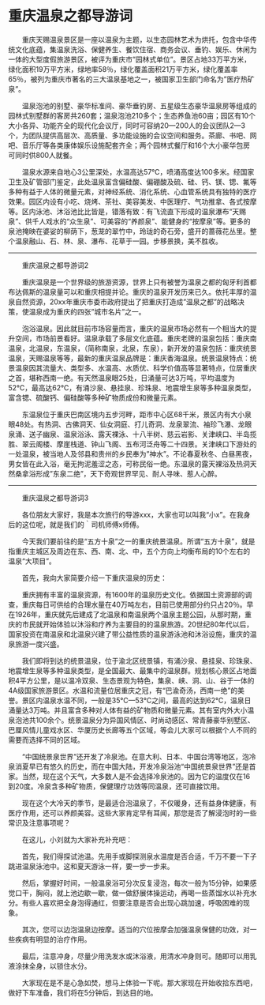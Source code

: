 # 重庆温泉之都导游词  
&emsp;&emsp;重庆天赐温泉景区是一座以温泉为主题，以生态园林艺术为烘托，包含中华传统文化底蕴，集温泉洗浴、保健养生、餐饮住宿、商务会议、垂钓、娱乐、休闲为一体的大型度假旅游景区，被评为重庆市”园林式单位”。景区占地33万平方米，绿化面积19万平方米，绿地率58％，绿化覆盖面积21万平方米，绿化覆盖率65％，被列为重庆市著名的三大温泉基地之一，被国家卫生部门命名为”医疗热矿泉”。&emsp;&emsp;  

&emsp;&emsp;温泉泡池的别墅、豪华标准间、豪华垂钓房、五星级生态豪华温泉房等组成的园林式别墅群的客房共260套；温泉泡池210多个；生态养鱼池60亩；园区有10个大小各异、功能齐全的现代化会议厅，同时可容纳20—200人的会议团队2—3个，为团队提供高层次、高质量、多功能设施的会议空间和服务。茶廊、书吧、网吧、音乐厅等各类康体娱乐设施配套齐全；两个园林式餐厅和16个大小豪华包房可同时供800人就餐。&emsp;&emsp;  

&emsp;&emsp;温泉水源来自地心3公里深处，水温高达57℃，喷涌高度达100多米。经国家卫生及矿管部门鉴定，此处温泉富含偏硅酸、偏硼酸及硫、硅、钙、镁、锶、氟等多种有益于人体的微量元素，对神经系统、消化系统、心血管系统具有独特的医疗效果。园区内设有小吃、烧烤、茶社、美容美发、中医理疗、气功推拿、各式按摩等。区内泳池、沐浴池比比皆是，错落有致：有飞流直下形成的温泉瀑布“天赐泉”、供千人戏水的“众生泉”、可美容的“养颜泉”、能健身的“按摩泉”等。更多的泉池掩映在婆娑的柳荫下，葱茏的翠竹中，玲珑的奇石旁，盛开的蔷薇花丛里。整个温泉融山、石、林、泉、瀑布、花草于一园。步移景换，美不胜收。&emsp;&emsp;  
***  
&emsp;&emsp;重庆温泉之都导游词2&emsp;&emsp;  

&emsp;&emsp;重庆温泉是一个世界级的旅游资源，世界上只有被誉为温泉之都的匈牙利首都布达佩斯的温泉量可以和重庆相提并论。重庆的温泉开发历来已久。依托丰厚的温泉自然资源，20xx年重庆市委市政府提出了把重庆打造成”温泉之都”的战略决策，使温泉成为重庆的四张”城市名片”之一。&emsp;&emsp;  

&emsp;&emsp;泡浴温泉。因此就目前市场容量而言，重庆的温泉市场必然有一个相当大的提升空间，市场前景看好。温泉承载了多层文化底蕴。重庆老牌的温泉包括：重庆南温泉，北温泉，东温泉，（简称南泉，北泉，东泉），新开发的温泉包括：重庆统景温泉，天赐温泉等等，最新的重庆温泉品牌是：重庆香海温泉。统景温泉特点：统景温泉因其流量大、类型多、水温高、水质优、科学价值高等显著特点，位居重庆之首，堪称西南一绝。有天然温泉眼25处，日涌量可达3万吨，平均温度为52℃，最高达62℃，有涌沙泉、悬挂泉、珍珠泉、地震增生泉等多种温泉类型，富含锶、硫酸钙、偏硅酸等多种矿物质成份和微量元素。&emsp;&emsp;  

&emsp;&emsp;东温泉位于重庆巴南区境内五步河畔，距市中心区68千米，景区内有大小泉眼48处。有热洞、古佛洞天、仙女洞庭、打儿奇洞、龙泉翠流、袖珍飞瀑、龙眼泉涌、送子幽泉、温泉浴泳、露天裸泳、十八半树、慈云岩影、关津峡口、半岛揽胜、翠云阁楼、摩崖栈道、钟山飞阁、五布河泛舟等二十四景。关津峡口下游处的一处温泉，被当地人及邻县和贵州的乡民奉为”神水”。不论春夏秋冬、白昼黑夜，男女皆在此入浴，毫无拘泥羞涩之态，可称民俗一绝。东温泉的露天裸浴及热洞天然桑拿浴形成”东泉二绝”，天下奇观世界罕见、耐人寻味、惹人心醉。&emsp;&emsp;  
***  
&emsp;&emsp;重庆温泉之都导游词3&emsp;&emsp;  

&emsp;&emsp;各位朋友大家好，我是本次旅行的导游xxx，大家也可以叫我“小x”。在我身后的这位呢，就是我们的｀司机师傅x师傅。&emsp;&emsp;  

&emsp;&emsp;今天我们要前往的是“五方十泉”之一的重庆统景温泉。所谓“五方十泉”，就是指重庆主城区及周边在东、西、南、北、中，五个方向上均衡布局的10个左右的温泉“大项目”。&emsp;&emsp;  

&emsp;&emsp;首先，我向大家简要介绍一下重庆温泉的历史：&emsp;&emsp;  

&emsp;&emsp;重庆拥有丰富的温泉资源，有1600年的温泉历史文化。依据国土资源部的调查，重庆每日可供给的合理水量在40万吨左右，目前已使用部分约只占20％。早在1926年，重庆就先后建成了北温泉和南温泉两个温泉主题公园，从那时期，重庆的市民就开始体验以沐浴和疗养为主要目的的温泉旅游。20世纪80年代以后，国家投资在南温泉和北温泉兴建了带公益性质的温泉游泳池和沐浴设施，重庆的温泉旅游一度兴盛。&emsp;&emsp;  

&emsp;&emsp;我们即将到达的统景温泉，位于渝北区统景镇，有涌沙泉、悬挂泉、珍珠泉、地震增生泉等多种温泉类型，是全国最大、最集中的温泉群。规划核心景区占地面积4平方公里，是以温冷双泉、生态景观为特色，集泉、峡、洞、山、谷于一体的4A级国家旅游景区。水温和流量位居重庆之冠，有“巴渝奇汤，西南一绝”的美誉。景区内温泉水温不同，一般是35℃—53℃之间，最高的达到62℃，温泉日涌量达3万吨。并且富含多种对人体有益的矿物质和微量元素。其有室内外大小温泉泡池共100余个。统景温泉分为异国风情区、时尚动感区、常青藤豪华别墅区、巴厘风情儿童戏水区、华厦历史长廊等五个区域，等会儿大家可以根据个人不同的需要而选择不同的区域。&emsp;&emsp;  

&emsp;&emsp;“中国统景泉世界”还开发了冷泉池。在意大利、日本、中国台湾等地区，泡冷泉消夏早已有悠久的历史，而在中国大陆，开发冷泉浴池“中国统景泉世界”还是首家。当然，现在这个天气，大多数人是不会选择冷泉池的。因为它的温度仅在16到20度。冷泉含多种矿物质，保健理疗功效等同温泉，还可直接饮用。&emsp;&emsp;  

&emsp;&emsp;现在这个大冷天的季节，是最适合泡温泉了，不仅暖身，还有益身体健康，有医疗作用，还可以养颜美容。这些大家肯定早有耳闻，那您是否了解浸泡时的一些常识及注意事项呢？&emsp;&emsp;  

&emsp;&emsp;在这儿，小刘就为大家补充补充吧：&emsp;&emsp;  

&emsp;&emsp;首先，我们得探试池温。先用手或脚探测泉水温度是否合适，千万不要一下子跳进温泉泳池中。这和夏天游泳一样，要一步一步来。&emsp;&emsp;  

&emsp;&emsp;然后，掌握好时间，一般温泉浴可分次反复浸泡，每次一般为15分钟，如果感觉口干，胸闷，就上池边歇一歇，做一做舒展体操运动，再喝一些蒸馏水以补充水分。有些人喜欢把全身泡得通红，但要注意是否会出现心跳加速，呼吸困难的现象。&emsp;&emsp;  

&emsp;&emsp;其次，您可以边泡温泉边按摩。适当的穴位按摩会加强温泉保健的功效，对一些疾病有明显的治疗作用。&emsp;&emsp;  

&emsp;&emsp;最后，注意冲身，尽量少用洗发水或沐浴液，用清水冲身则可。随即可以用乳液涂抹全身，以锁住水分。&emsp;&emsp;  

&emsp;&emsp;大家现在是不是心急如焚，想马上体验一下呢。那大家现在开始收拾东西吧，做好下车准备，我们将在5分钟后，到达目的地。&emsp;&emsp;  


